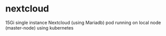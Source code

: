# nextcloud
15Gi single instance Nextcloud (using Mariadb) pod running on local node (master-node) using kubernetes

